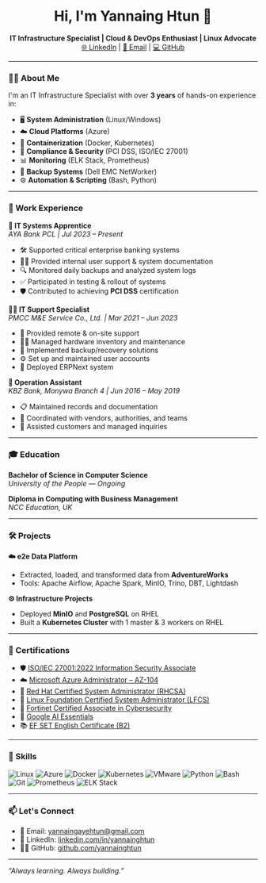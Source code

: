 <h1 align="center">Hi, I'm Yannaing Htun 👋</h1>
<p align="center">
  <strong>IT Infrastructure Specialist | Cloud & DevOps Enthusiast | Linux Advocate</strong><br>
  <a href="https://linkedin.com/in/yannaing-ayehtun" target="_blank">🌐 LinkedIn</a> |
  <a href="mailto:yannaingayehtun@gmail.com">📧 Email</a> |
  <a href="https://github.com/yan9htun" target="_blank">💻 GitHub</a>
</p>

---

### 👨‍💻 About Me

I'm an IT Infrastructure Specialist with over **3 years** of hands-on experience in:
- 🖥️ **System Administration** (Linux/Windows)
- ☁️ **Cloud Platforms** (Azure)
- 🐳 **Containerization** (Docker, Kubernetes)
- 🔐 **Compliance & Security** (PCI DSS, ISO/IEC 27001)
- 📊 **Monitoring** (ELK Stack, Prometheus)
- 💾 **Backup Systems** (Dell EMC NetWorker)
- ⚙️ **Automation & Scripting** (Bash, Python)

---

### 💼 Work Experience

**🎯 IT Systems Apprentice**  
*AYA Bank PCL | Jul 2023 – Present*  
- 🛠 Supported critical enterprise banking systems  
- 👩‍💻 Provided internal user support & system documentation  
- 🔍 Monitored daily backups and analyzed system logs  
- ✅ Participated in testing & rollout of systems  
- 🛡️ Contributed to achieving **PCI DSS** certification  

**🧑‍💼 IT Support Specialist**  
*PMCC M&E Service Co., Ltd. | Mar 2021 – Jun 2023*  
- 💬 Provided remote & on-site support  
- 👨‍🔧 Managed hardware inventory and maintenance  
- 🔐 Implemented backup/recovery solutions  
- ⚙️ Set up and maintained user accounts  
- 🚀 Deployed ERPNext system  

**🏦 Operation Assistant**  
*KBZ Bank, Monywa Branch 4 | Jun 2016 – May 2019*  
- 📋 Maintained records and documentation  
- 🤝 Coordinated with vendors, authorities, and teams  
- 🧾 Assisted customers and managed inquiries  

---

### 🎓 Education

**Bachelor of Science in Computer Science**  
*University of the People* — *Ongoing*

**Diploma in Computing with Business Management**  
*NCC Education, UK*  

---

### 🛠️ Projects

**☁️ e2e Data Platform**  
- Extracted, loaded, and transformed data from **AdventureWorks**  
- Tools: Apache Airflow, Apache Spark, MinIO, Trino, DBT, Lightdash

**⚙️ Infrastructure Projects**  
- Deployed **MinIO** and **PostgreSQL** on RHEL  
- Built a **Kubernetes Cluster** with 1 master & 3 workers on RHEL

---

### 🧾 Certifications

- 🛡️ [ISO/IEC 27001:2022 Information Security Associate](https://example.com)  
- ☁️ [Microsoft Azure Administrator – AZ-104](https://example.com)  
- 🐧 [Red Hat Certified System Administrator (RHCSA)](https://example.com)  
- 🐧 [Linux Foundation Certified System Administrator (LFCS)](https://example.com)  
- 🔐 [Fortinet Certified Associate in Cybersecurity](https://example.com)  
- 🧠 [Google AI Essentials](https://example.com)  
- 📚 [EF SET English Certificate (B2)](https://www.efset.org/cert/xyz)

---

### 📌 Skills

![Linux](https://img.shields.io/badge/Linux-FFD700?style=flat&logo=linux&logoColor=black)
![Azure](https://img.shields.io/badge/Microsoft%20Azure-0089D6?style=flat&logo=microsoftazure&logoColor=white)
![Docker](https://img.shields.io/badge/Docker-2496ED?style=flat&logo=docker&logoColor=white)
![Kubernetes](https://img.shields.io/badge/Kubernetes-326CE5?style=flat&logo=kubernetes&logoColor=white)
![VMware](https://img.shields.io/badge/VMware-607078?style=flat&logo=vmware&logoColor=white)
![Python](https://img.shields.io/badge/Python-3776AB?style=flat&logo=python&logoColor=white)
![Bash](https://img.shields.io/badge/Bash-4EAA25?style=flat&logo=gnubash&logoColor=white)
![Git](https://img.shields.io/badge/Git-F05032?style=flat&logo=git&logoColor=white)
![Prometheus](https://img.shields.io/badge/Prometheus-E6522C?style=flat&logo=prometheus&logoColor=white)
![ELK Stack](https://img.shields.io/badge/ELK-005571?style=flat&logo=elasticstack&logoColor=white)

---

### 📫 Let's Connect

- 📧 Email: yannaingayehtun@gmail.com  
- 💼 LinkedIn: [linkedin.com/in/yannainghtun](https://www.linkedin.com/in/yannaing-ayehtun)  
- 🧑‍💻 GitHub: [github.com/yannainghtun](https://github.com/yan9htun)

---

_“Always learning. Always building.”_


